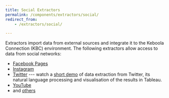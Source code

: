 ```yaml
---
title: Social Extractors
permalink: /components/extractors/social/
redirect_from:
    - /extractors/social/

---
```


Extractors import data from external sources and integrate it to the Keboola Connection (KBC) environment.
The following extractors allow access to data from social networks:

- [Facebook Pages](/components/extractors/social/facebook/)
- [Instagram](/components/extractors/social/instagram/)
- [Twitter](/components/extractors/social/twitter/) --- watch a [short demo](https://www.youtube.com/watch?v=dx03hlA7dTo)
of data extraction from Twitter, its natural language processing and visualisation of the results in Tableau.
- [YouTube](/components/extractors/social/youtube/)
- and [others](https://components.keboola.com/components)
